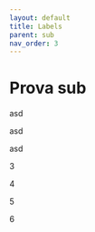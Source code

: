 ```yaml
---
layout: default
title: Labels
parent: sub
nav_order: 3
---
```


# Prova sub

asd

asd

asd

3

4

5

6